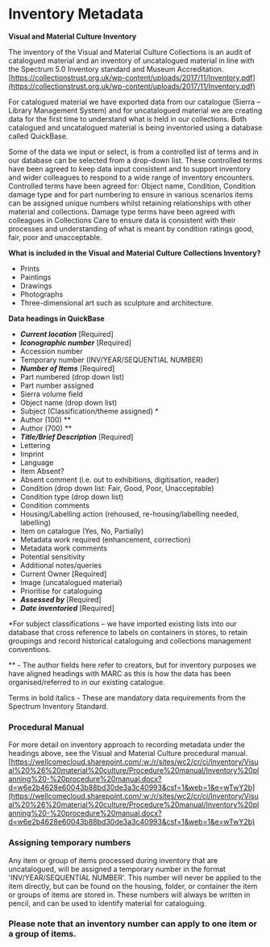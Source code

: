 # Inventory Metadata

**Visual and Material Culture Inventory**

The inventory of the Visual and Material Culture Collections is an audit of catalogued material and an inventory of uncatalogued material in line with the Spectrum 5.0 Inventory standard and Museum Accreditation. [https://collectionstrust.org.uk/wp-content/uploads/2017/11/Inventory.pdf](https://collectionstrust.org.uk/wp-content/uploads/2017/11/Inventory.pdf)

For catalogued material we have exported data from our catalogue \(Sierra – Library Management System\) and for uncatalogued material we are creating data for the first time to understand what is held in our collections. Both catalogued and uncatalogued material is being inventoried using a database called QuickBase.

Some of the data we input or select, is from a controlled list of terms and in our database can be selected from a drop-down list. These controlled terms have been agreed to keep data input consistent and to support inventory and wider colleagues to respond to a wide range of inventory encounters. Controlled terms have been agreed for: Object name, Condition, Condition damage type and for part numbering to ensure in various scenarios items can be assigned unique numbers whilst retaining relationships with other material and collections. Damage type terms have been agreed with colleagues in Collections Care to ensure data is consistent with their processes and understanding of what is meant by condition ratings good, fair, poor and unacceptable.

**What is included in the Visual and Material Culture Collections Inventory?**

* Prints
* Paintings
* Drawings
* Photographs
* Three-dimensional art such as sculpture and architecture.

**Data headings in QuickBase**

* _**Current location**_ \[Required\]
* _**Iconographic number**_ \[Required\]
* Accession number
* Temporary number \(INV/YEAR/SEQUENTIAL NUMBER\)
* _**Number of Items**_ \[Required\]
* Part numbered \(drop down list\)
* Part number assigned
* Sierra volume field
* Object name \(drop down list\)
* Subject \(Classification/theme assigned\) \*
* Author \(100\) \*\*
* Author \(700\) \*\*
* _**Title/Brief Description**_ \[Required\]
* Lettering
* Imprint
* Language
* Item Absent?
* Absent comment \(i.e. out to exhibitions, digitisation, reader\)
* Condition \(drop down list: Fair, Good, Poor, Unacceptable\)
* Condition type \(drop down list\)
* Condition comments
* Housing/Labelling action \(rehoused, re-housing/labelling needed, labelling\)
* Item on catalogue \(Yes, No, Partially\)
* Metadata work required \(enhancement, correction\)
* Metadata work comments
* Potential sensitivity
* Additional notes/queries
* Current Owner \[Required\]
* Image \(uncatalogued material\)
* Prioritise for cataloguing
* _**Assessed by**_ \[Required\]
* _**Date inventoried**_ \[Required\]

\*For subject classifications – we have imported existing lists into our database that cross reference to labels on containers in stores, to retain groupings and record historical cataloguing and collections management conventions.

\*\* - The author fields here refer to creators, but for inventory purposes we have aligned headings with MARC as this is how the data has been organised/referred to in our existing catalogue.

Terms in bold italics - These are mandatory data requirements from the Spectrum Inventory Standard.

### Procedural Manual

For more detail on inventory approach to recording metadata under the headings above, see the Visual and Material Culture procedural manual. [https://wellcomecloud.sharepoint.com/:w:/r/sites/wc2/cr/ci/Inventory/Visual%20%26%20material%20culture/Procedure%20manual/Inventory%20planning%20-%20procedure%20manual.docx?d=w6e2b4628e60043b88bd30de3a3c40993&csf=1&web=1&e=wTwY2b](https://wellcomecloud.sharepoint.com/:w:/r/sites/wc2/cr/ci/Inventory/Visual%20%26%20material%20culture/Procedure%20manual/Inventory%20planning%20-%20procedure%20manual.docx?d=w6e2b4628e60043b88bd30de3a3c40993&csf=1&web=1&e=wTwY2b)

### Assigning temporary numbers

Any item or group of items processed during inventory that are uncatalogued, will be assigned a temporary number in the format 'INV/YEAR/SEQUENTIAL NUMBER'. This number will never be applied to the item directly, but can be found on the housing, folder, or container the item or groups of items are stored in. These numbers will always be written in pencil, and can be used to identify material for cataloguing.

### Please note that an inventory number can apply to one item or a group of items.

